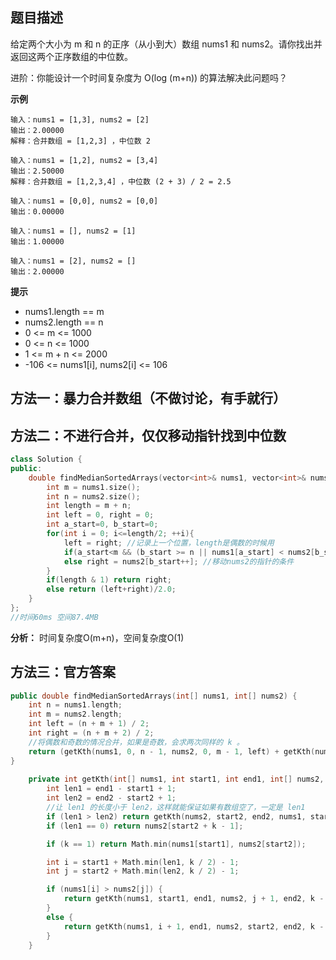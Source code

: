 ## 题目描述

给定两个大小为 m 和 n 的正序（从小到大）数组 nums1 和 nums2。请你找出并返回这两个正序数组的中位数。

进阶：你能设计一个时间复杂度为 O(log (m+n)) 的算法解决此问题吗？

**示例**

```
输入：nums1 = [1,3], nums2 = [2]
输出：2.00000
解释：合并数组 = [1,2,3] ，中位数 2
```

```
输入：nums1 = [1,2], nums2 = [3,4]
输出：2.50000
解释：合并数组 = [1,2,3,4] ，中位数 (2 + 3) / 2 = 2.5
```

```
输入：nums1 = [0,0], nums2 = [0,0]
输出：0.00000
```

```
输入：nums1 = [], nums2 = [1]
输出：1.00000
```

```
输入：nums1 = [2], nums2 = []
输出：2.00000
```

**提示**

- nums1.length == m
- nums2.length == n
- 0 <= m <= 1000
- 0 <= n <= 1000
- 1 <= m + n <= 2000
- -106 <= nums1[i], nums2[i] <= 106

## 方法一：暴力合并数组（不做讨论，有手就行）

## 方法二：不进行合并，仅仅移动指针找到中位数

```c++
class Solution {
public:
    double findMedianSortedArrays(vector<int>& nums1, vector<int>& nums2) {
        int m = nums1.size();
        int n = nums2.size();
        int length = m + n;
        int left = 0, right = 0;
        int a_start=0, b_start=0;
        for(int i = 0; i<=length/2; ++i){
            left = right; //记录上一个位置，length是偶数的时候用
            if(a_start<m && (b_start >= n || nums1[a_start] < nums2[b_start]))  right = nums1[a_start++]; //移动nums1的指针的条件
            else right = nums2[b_start++]; //移动nums2的指针的条件
        }
        if(length & 1) return right;
        else return (left+right)/2.0;
    }
};
//时间60ms 空间87.4MB
```

**分析：** 时间复杂度O(m+n)，空间复杂度O(1)

## 方法三：官方答案

```c++
public double findMedianSortedArrays(int[] nums1, int[] nums2) {
    int n = nums1.length;
    int m = nums2.length;
    int left = (n + m + 1) / 2;
    int right = (n + m + 2) / 2;
    //将偶数和奇数的情况合并，如果是奇数，会求两次同样的 k 。
    return (getKth(nums1, 0, n - 1, nums2, 0, m - 1, left) + getKth(nums1, 0, n - 1, nums2, 0, m - 1, right)) * 0.5;  
}
    
    private int getKth(int[] nums1, int start1, int end1, int[] nums2, int start2, int end2, int k) {
        int len1 = end1 - start1 + 1;
        int len2 = end2 - start2 + 1;
        //让 len1 的长度小于 len2，这样就能保证如果有数组空了，一定是 len1 
        if (len1 > len2) return getKth(nums2, start2, end2, nums1, start1, end1, k);
        if (len1 == 0) return nums2[start2 + k - 1];

        if (k == 1) return Math.min(nums1[start1], nums2[start2]);

        int i = start1 + Math.min(len1, k / 2) - 1;
        int j = start2 + Math.min(len2, k / 2) - 1;

        if (nums1[i] > nums2[j]) {
            return getKth(nums1, start1, end1, nums2, j + 1, end2, k - (j - start2 + 1));
        }
        else {
            return getKth(nums1, i + 1, end1, nums2, start2, end2, k - (i - start1 + 1));
        }
    }
```



